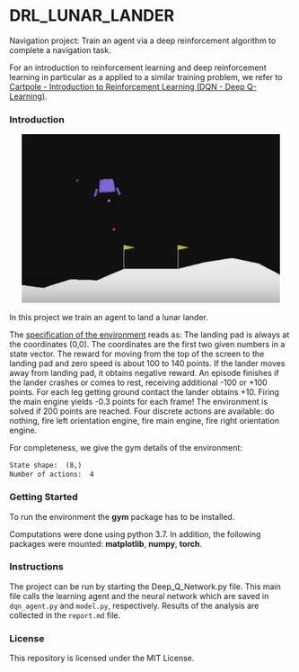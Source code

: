 # DRL_LUNAR_LANDER

Navigation project: Train an agent via a deep reinforcement algorithm to complete a navigation task.

For an introduction to reinforcement learning and deep reinforcement learning in particular as a applied to a similar training problem, we refer to [Cartpole - Introduction to Reinforcement Learning (DQN - Deep Q-Learning)](https://towardsdatascience.com/cartpole-introduction-to-reinforcement-learning-ed0eb5b58288).

### Introduction

<p align="center">
  <img width="460" height="300" src="ll.png">
</p>

In this project we train an agent to land a lunar lander.

The [specification of the environment](http://gym.openai.com/envs/LunarLander-v2/) reads as:
The landing pad is always at the coordinates (0,0). The coordinates are the first two given numbers in a state vector. The reward for moving from the top of the screen to the landing pad and zero speed is about 100 to 140 points. If the lander moves away from landing pad, it obtains negative reward. An episode finishes if the lander crashes or comes to rest, receiving additional -100 or +100 points. For each leg getting ground contact the lander obtains +10. Firing the main engine yields -0.3 points for each frame! The environment is solved if 200 points are reached. Four discrete actions are available: do nothing, fire left orientation engine, fire main engine, fire right orientation engine.

For completeness, we give the gym details of the environment:

```
State shape:  (8,)
Number of actions:  4
```
### Getting Started

To run the environment the **gym** package has to be installed.

Computations were done using python 3.7. In addition, the following packages were mounted: **matplotlib**, **numpy**, **torch**.

### Instructions

The project can be run by starting the Deep_Q_Network.py file. This main file calls the learning agent and the neural network which are saved in `dqn_agent.py` and `model.py`, respectively. Results of the analysis are collected in the `report.md` file.

### License
This repository is licensed under the MIT License.
